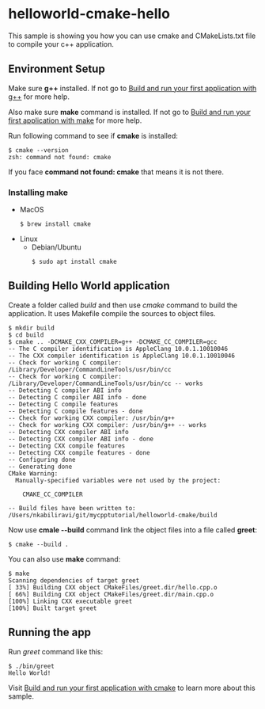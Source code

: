 # helloworld-cmake-hello

This sample is showing you how you can use cmake and CMakeLists.txt file to compile your c++ application.

## Environment Setup

Make sure **g++** installed. If not go to [Build and run your first application with g++](http://kabiliravi.com/index.php/software/programming/mycpptutorial/environment-setup/build-and-run-your-first-application-with-gcc/) for more help.

Also make sure **make** command is installed. If not go to [Build and run your first application with make](http://kabiliravi.com/index.php/software/programming/mycpptutorial/environment-setup/build-and-run-your-first-application-with-make/) for more help.

Run following command to see if **cmake** is installed:

```
$ cmake --version
zsh: command not found: cmake
```
If you face **command not found: cmake** that means it is not there.

### Installing make

  - MacOS
    ```
    $ brew install cmake
    ```
  - Linux
    - Debian/Ubuntu
      ```
      $ sudo apt install cmake
      ```

## Building Hello World application

Create a folder called *build* and then use *cmake* command to build the application. It uses Makefile compile the sources to object files.

```
$ mkdir build
$ cd build
$ cmake .. -DCMAKE_CXX_COMPILER=g++ -DCMAKE_CC_COMPILER=gcc
-- The C compiler identification is AppleClang 10.0.1.10010046
-- The CXX compiler identification is AppleClang 10.0.1.10010046
-- Check for working C compiler: /Library/Developer/CommandLineTools/usr/bin/cc
-- Check for working C compiler: /Library/Developer/CommandLineTools/usr/bin/cc -- works
-- Detecting C compiler ABI info
-- Detecting C compiler ABI info - done
-- Detecting C compile features
-- Detecting C compile features - done
-- Check for working CXX compiler: /usr/bin/g++
-- Check for working CXX compiler: /usr/bin/g++ -- works
-- Detecting CXX compiler ABI info
-- Detecting CXX compiler ABI info - done
-- Detecting CXX compile features
-- Detecting CXX compile features - done
-- Configuring done
-- Generating done
CMake Warning:
  Manually-specified variables were not used by the project:

    CMAKE_CC_COMPILER

-- Build files have been written to: /Users/nkabiliravi/git/mycpptutorial/helloworld-cmake/build
```

Now use **cmale --build** command link the object files into a file called **greet**:
```
$ cmake --build .
```

You can also use **make** command:

```
$ make
Scanning dependencies of target greet
[ 33%] Building CXX object CMakeFiles/greet.dir/hello.cpp.o
[ 66%] Building CXX object CMakeFiles/greet.dir/main.cpp.o
[100%] Linking CXX executable greet
[100%] Built target greet
```

## Running the app

Run *greet* command like this:

```
$ ./bin/greet
Hello World!
```

Visit [Build and run your first application with cmake](http://kabiliravi.com/index.php/software/programming/mycpptutorial/environment-setup/build-and-run-your-first-application-with-cmake/) to learn more about this sample.
